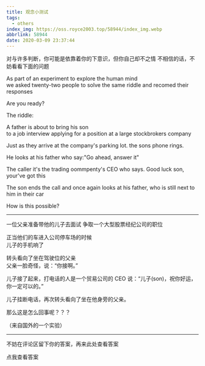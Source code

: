 ```yaml
---
title: 观念小测试
tags:
  - others
index_img: https://oss.royce2003.top/58944/index_img.webp
abbrlink: 58944
date: 2020-03-09 23:37:44
---
```


对与许多判断，你可能是依靠着你的下意识，但你自己却不之情
不相信的话，不妨看看下面的问题

<!--more-->

As part of an experiment to explore the human mind  
we asked twenty-two people 
to solve the same riddle and recomed their responses

Are you ready?

The riddle:

A father is about to bring his son   
to a job interview applying 
for a position at a large stockbrokers company 

Just as they arrive at the company's parking lot.
the sons phone rings.

He looks at his father who say:"Go ahead, answer it"

The caller it's the trading oommpenty's CEO who says.
Good luck son, your've got this

The son ends the call and once again looks at his father,
who is still next to him in their car

How is this possible?

---

一位父亲准备带他的儿子去面试
争取一个大型股票经纪公司的职位

正当他们的车进入公司停车场的时候  
儿子的手机响了  

转头看向了坐在驾驶位的父亲  
父亲一脸奇怪，说：“你接啊。”  

儿子接了起来，打电话的人是一个贸易公司的 CEO 
说：“儿子(son)，祝你好运，你一定可以的。”  

儿子挂断电话，再次转头看向了坐在他身旁的父亲。

那么这是怎么回事呢？？？

（来自国外的一个实验）

---
不妨在评论区留下你的答案，再来此处查看答案

<a class="BoxButton" onclick="ShowAnswer()">点我查看答案</a>
<strong id="58944-answer"></strong>
<script>
  function ShowAnswer(){
    document.getElementById("58944-answer").innerHTML="打电话的人是他妈妈";
  }
</script>